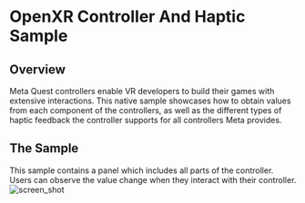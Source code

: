 # OpenXR Controller And Haptic Sample

## Overview
Meta Quest controllers enable VR developers to build their games with extensive interactions. This native sample showcases how to obtain values from each component of the controllers, as well as the different types of haptic feedback the controller supports for all controllers Meta provides.

## The Sample
This sample contains a panel which includes all parts of the controller. Users can observe the value change when they interact with their controller.
![screen_shot](images/screen_shot.png)

